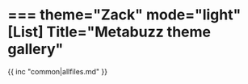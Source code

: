 ===
theme="Zack"
mode="light"
[List]
Title="Metabuzz theme gallery"
===

{{ inc "common|allfiles.md" }}


